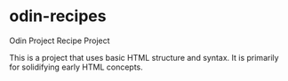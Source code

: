 # odin-recipes
Odin Project Recipe Project

This is a project that uses basic HTML structure and syntax. 
It is primarily for solidifying early HTML concepts.